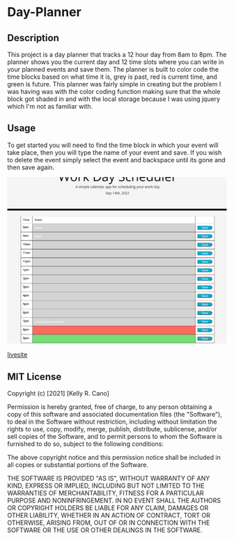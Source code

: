 # Day-Planner

## Description
This project is a day planner that tracks a 12 hour day from 8am to 8pm. The planner shows you the current day and 12 time slots where you can write in your planned events and save them. The planner is built to color code the time blocks based on what time it is, grey is past, red is current time, and green is future. This planner was fairly simple in creating but the problem I was having was with the color coding function making sure that the whole block got shaded in and with the local storage because I was using jquery which I'm not as familiar with.

## Usage
To get started you will need to find the time block in which your event will take place, then you will type the name of your event and save. If you wish to delete the event simply select the event and backspace until its gone and then save again.

![My Quiz](./Assets/plannerScreenshot.png)

[livesite](https://krcano.github.io/Day-Planner/)


## MIT License

Copyright (c) [2021] [Kelly R. Cano]

Permission is hereby granted, free of charge, to any person obtaining a copy
of this software and associated documentation files (the "Software"), to deal
in the Software without restriction, including without limitation the rights
to use, copy, modify, merge, publish, distribute, sublicense, and/or sell
copies of the Software, and to permit persons to whom the Software is
furnished to do so, subject to the following conditions:

The above copyright notice and this permission notice shall be included in all
copies or substantial portions of the Software.

THE SOFTWARE IS PROVIDED "AS IS", WITHOUT WARRANTY OF ANY KIND, EXPRESS OR
IMPLIED, INCLUDING BUT NOT LIMITED TO THE WARRANTIES OF MERCHANTABILITY,
FITNESS FOR A PARTICULAR PURPOSE AND NONINFRINGEMENT. IN NO EVENT SHALL THE
AUTHORS OR COPYRIGHT HOLDERS BE LIABLE FOR ANY CLAIM, DAMAGES OR OTHER
LIABILITY, WHETHER IN AN ACTION OF CONTRACT, TORT OR OTHERWISE, ARISING FROM,
OUT OF OR IN CONNECTION WITH THE SOFTWARE OR THE USE OR OTHER DEALINGS IN THE
SOFTWARE.
